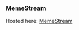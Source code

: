 <h3>MemeStream</h3>
<div>Hosted here: <a href="https://quizzical-allen-64d6af.netlify.app/">MemeStream</a</div>
